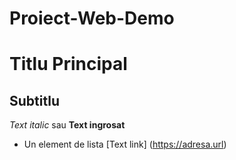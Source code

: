 # Proiect-Web-Demo 
# Titlu Principal
## Subtitlu
*Text italic* sau **Text ingrosat**
- Un element de lista
[Text link] (https://adresa.url)